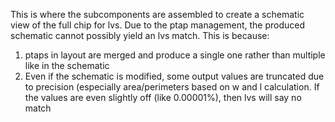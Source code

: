 This is where the subcomponents are assembled to create a schematic view of the
full chip for lvs.
Due to the ptap management, the produced schematic cannot possibly yield an lvs match.
This is because:
1) ptaps in layout are merged and produce a single one rather than multiple like
   in the schematic
2) Even if the schematic is modified, some output values are truncated due to
   precision (especially area/perimeters based on w and l calculation. If the
   values are even slightly off (like 0.00001%), then lvs will say no match
